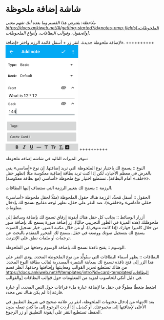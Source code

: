 # شاشة إضافة ملحوظة
*_ملاحظة:_* _يفترض هذا القسم وما بعده أنك تفهم معنى
https://docs.ankiweb.net/#/getting-started?id=notes-amp-fields[الملحوظات، والحقول، وقوالب البطاقات، وأنواع الملحوظات]_.

لإضافة ملحوظة جديدة، انقر زر + أسفل قائمة الرزم واختر «إضافة».
++++++++++
<img src="img/5-adding.png">
++++++++++

تتوفر الميزات التالية في شاشة إضافة ملحوظة:

النوع :: يسمح لك باختيار نوع الملحوظة التي تريد إضافتها.
إن نوع «أساسي» يفي بالغرض في معظم الأحيان، لكن إذا كنت تريد بطاقة إضافية معكوسة مثلًا
(تظهر حقل «خلف» أمام البطاقة)، تستطيع اختيار نوع ملحوظة «أساسي (مع بطاقة معكوسة)».

الرزمة :: يسمح لك بتغيير الرزمة التي ستضاف إليها البطاقات.

الحقول :: أسفل مُحدِّد الرزمة هناك حقول الملحوظة (مثلًا لحقل ملحوظة «أساسي» حقلي «أمامي» و«خلفي»).
عند النقر على حقل، تظهر لوحة مفاتيح تسمح لك بإدخال معلومات.

أزرار الوسائط :: بجانب كل حقل هناك أيقونة إرفاق تسمح لك بإضافة وسائط إلى ملحوظتك
(هذه الميزة في الطور التجريبي حاليًا). زر إضافة صورة يسمح لك بإضافة صور من خلال كاميرا جهازك
(إذا كانت متوفرة)، أو من خلال مكتبة الصور. خيار تسجيل الصوت يسمح لك بتسجيل صوتك
ووضعه في حقل. يسمح لك المحرر المتقدم بالبحث عن ترجمات أو ملفات نطق على الإنترنت.

الوسوم :: يفتح نافذة تسمح لك بإضافة الوسوم وحذفها من الملحوظة.

البطاقات :: يظهر أسماء البطاقات التي ستُولَّد من نوع الملحوظة المحدد. يؤدي النقر على هذا الزر
إلى فتح نافذة تسمح لك بمعاينة الشفرة المصدرية لقالب بطاقة النوع المحدد. من هناك تستطيع تحرير
القوالب ومعاينتها وإضافتها وحذفها. انظر قسم
https://docs.ankiweb.net/#/templates/intro?id=card-templates[البطاقات والقوالب]
في دليل أنكي للحاسوب لمزيد من المعلومات حول قوالب البطاقات.

اضغط ضغطًا مطولًا في حقل ما لإضافة عبارة ملء فراغات حول النص المحدد، أو عبارة فارغة إذا لم يكن هناك نص محدد.

بعد الانتهاء من إدخال محتويات الملحوظة، انقر زر علامة صحيح في شريط التطبيق في الأعلى
لإضافتها إلى مجموعتك. أو كبديل، إذا أردت الرجوع إلى ما كنت تفعله بدون الحفظ، تستطيع النقر على
أيقونة التطبيق أو زر الرجوع.
